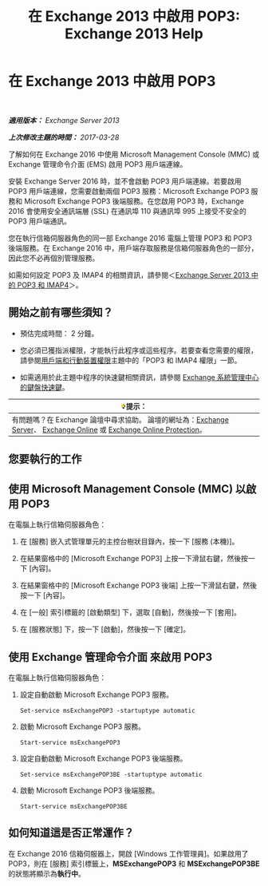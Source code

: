 ﻿---
title: '在 Exchange 2013 中啟用 POP3: Exchange 2013 Help'
TOCTitle: 啟用 POP3
ms:assetid: e226a5f1-429d-4046-b925-da6cc151709e
ms:mtpsurl: https://technet.microsoft.com/zh-tw/library/Bb124934(v=EXCHG.150)
ms:contentKeyID: 50474418
ms.date: 01/04/2018
mtps_version: v=EXCHG.150
ms.translationtype: HT
---

# 在 Exchange 2013 中啟用 POP3

 

_**適用版本：** Exchange Server 2013_

_**上次修改主題的時間：** 2017-03-28_

了解如何在 Exchange 2016 中使用 Microsoft Management Console (MMC) 或 Exchange 管理命令介面 (EMS) 啟用 POP3 用戶端連線。

安裝 Exchange Server 2016 時，並不會啟動 POP3 用戶端連線。若要啟用 POP3 用戶端連線，您需要啟動兩個 POP3 服務：Microsoft Exchange POP3 服務和 Microsoft Exchange POP3 後端服務。在您啟用 POP3 時，Exchange 2016 會使用安全通訊端層 (SSL) 在通訊埠 110 與通訊埠 995 上接受不安全的 POP3 用戶端通訊。

您在執行信箱伺服器角色的同一部 Exchange 2016 電腦上管理 POP3 和 POP3 後端服務。在 Exchange 2016 中，用戶端存取服務是信箱伺服器角色的一部分，因此您不必再個別管理服務。

如需如何設定 POP3 及 IMAP4 的相關資訊，請參閱＜[Exchange Server 2013 中的 POP3 和 IMAP4](pop3-and-imap4-in-exchange-server-2013-exchange-2013-help.md)＞。

## 開始之前有哪些須知？

  - 預估完成時間： 2 分鐘。

  - 您必須已獲指派權限，才能執行此程序或這些程序。若要查看您需要的權限，請參閱[用戶端和行動裝置權限](clients-and-mobile-devices-permissions-exchange-2013-help.md)主題中的「POP3 和 IMAP4 權限」一節。

  - 如需適用於此主題中程序的快速鍵相關資訊，請參閱 [Exchange 系統管理中心的鍵盤快速鍵](keyboard-shortcuts-in-the-exchange-admin-center-exchange-online-protection-help.md)。

<table>
<thead>
<tr class="header">
<th><img src="images/Bb124558.tip(EXCHG.150).gif" title="提示" alt="提示" />提示：</th>
</tr>
</thead>
<tbody>
<tr class="odd">
<td>有問題嗎？在 Exchange 論壇中尋求協助。 論壇的網址為：<a href="https://go.microsoft.com/fwlink/p/?linkid=60612">Exchange Server</a>、 <a href="https://go.microsoft.com/fwlink/p/?linkid=267542">Exchange Online</a> 或 <a href="https://go.microsoft.com/fwlink/p/?linkid=285351">Exchange Online Protection</a>。</td>
</tr>
</tbody>
</table>


## 您要執行的工作

## 使用 Microsoft Management Console (MMC) 以啟用 POP3

在電腦上執行信箱伺服器角色：

1.  在 \[服務\] 嵌入式管理單元的主控台樹狀目錄內，按一下 \[服務 (本機)\]。

2.  在結果窗格中的 \[Microsoft Exchange POP3\] 上按一下滑鼠右鍵，然後按一下 \[內容\]。

3.  在結果窗格中的 \[Microsoft Exchange POP3 後端\] 上按一下滑鼠右鍵，然後按一下 \[內容\]。

4.  在 \[一般\] 索引標籤的 \[啟動類型\] 下，選取 \[自動\]，然後按一下 \[套用\]。

5.  在 \[服務狀態\] 下，按一下 \[啟動\]，然後按一下 \[確定\]。

## 使用 Exchange 管理命令介面 來啟用 POP3

在電腦上執行信箱伺服器角色：

1.  設定自動啟動 Microsoft Exchange POP3 服務。
    
        Set-service msExchangePOP3 -startuptype automatic

2.  啟動 Microsoft Exchange POP3 服務。
    
        Start-service msExchangePOP3

3.  設定自動啟動 Microsoft Exchange POP3 後端服務。
    
        Set-service msExchangePOP3BE -startuptype automatic

4.  啟動 Microsoft Exchange POP3 後端服務。
    
        Start-service msExchangePOP3BE

## 如何知道這是否正常運作？

在 Exchange 2016 信箱伺服器上，開啟 \[Windows 工作管理員\]。如果啟用了 POP3，則在 \[服務\] 索引標籤上，**MSExchangePOP3** 和 **MSExchangePOP3BE** 的狀態將顯示為**執行中**。

